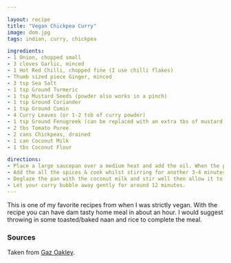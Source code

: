 ```yaml
---

layout: recipe
title: "Vegan Chickpea Curry"
image: dom.jpg
tags: indian, curry, chickpea

ingredients:
- 1 Onion, chopped small
- 3 cloves Garlic, minced
- 1 Hot Red Chilli, chopped fine (I use chilli flakes)
- Thumb sized piece Ginger, minced
- 3 tsp Sea Salt
- 1 tsp Ground Turmeric
- 1 tsp Mustard Seeds (powder also works in a pinch)
- 1 tsp Ground Coriander
- 1 tsp Ground Cumin
- 4 Curry Leaves (or 1-2 tsb of curry powder)
- 1 tsp Ground Fenugreek (can be replaced with an extra tbs of mustard seeds or powder)
- 2 tbs Tomato Puree
- 2 cans Chickpeas, drained
- 1 can Coconut Milk
- 1 tbs Coconut Flour 

directions:
- Place a large saucepan over a medium heat and add the oil. When the pan is hot add the onion, garlic, chilli & ginger, cook for 10 minutes – stirring often. This is the most important part of making the curry, getting your base ingredients lovely and golden will insure the finished curry has a powerful flavour. 
- Add the all the spices & cook whilst stirring for another 3-4 minutes to let the spices roast & release their aromatics. Throw in the tomato puree and cook for 1 more minute before adding the chickpeas & stir well
- Deglaze the pan with the coconut milk and stir well then allow it to come to a simmer. 
- Let your curry bubble away gently for around 12 minutes.
---
```


This is one of my favorite recipes from when I was strictly vegan. With the recipe you can
have dam tasty home meal in about an hour. I would suggest throwing in some toasted/baked naan
and rice to complete the meal.

### Sources
Taken from [Gaz Oakley](https://www.avantgardevegan.com/recipes/chickpea-curry/).